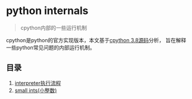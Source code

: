 # python internals

> cpython内部的一些运行机制

cpython是python的官方实现版本，本文基于[cpython 3.8源码](https://github.com/python/cpython/tree/3.8)分析，
旨在解释一些python常见问题的内部运行机制。

## 目录

1. [interpreter执行流程](interpreter执行流程/interpreter执行流程.md)
2. [small ints(小整数)](small_ints/small_ints.md)
